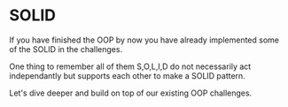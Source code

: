 # SOLID

If you have finished the OOP by now you have already implemented some of the SOLID in the challenges.

One thing to remember all of them S,O,L,I,D do not necessarily act independantly but supports each other to make a SOLID pattern.

Let's dive deeper and build on top of our existing OOP challenges.
